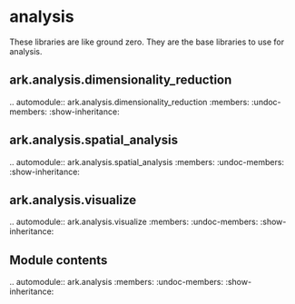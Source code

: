 analysis
====================

These libraries are like ground zero. They are the base libraries to use for analysis.

ark.analysis.dimensionality\_reduction
---------------------------------------------

.. automodule:: ark.analysis.dimensionality_reduction
   :members:
   :undoc-members:
   :show-inheritance:

ark.analysis.spatial\_analysis
-------------------------------------

.. automodule:: ark.analysis.spatial_analysis
   :members:
   :undoc-members:
   :show-inheritance:

ark.analysis.visualize
-----------------------------

.. automodule:: ark.analysis.visualize
   :members:
   :undoc-members:
   :show-inheritance:

Module contents
---------------

.. automodule:: ark.analysis
   :members:
   :undoc-members:
   :show-inheritance:
